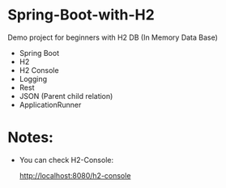 # Spring-Boot-with-H2
Demo project for beginners with H2 DB (In Memory Data Base)

* Spring Boot
* H2 
* H2 Console
* Logging
* Rest
* JSON (Parent child relation)
* ApplicationRunner

# Notes:

* You can check H2-Console:
    
    [http://localhost:8080/h2-console](http://localhost:8080/h2-console)
    
    
